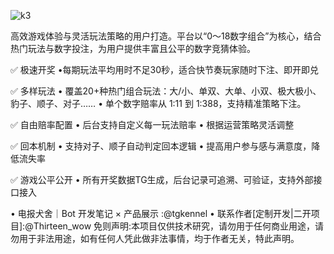 
![k3](https://github.com/user-attachments/assets/fc41d49d-89ee-4ba6-bd70-bb65414c5591)

高效游戏体验与灵活玩法策略的用户打造。平台以“0～18数字组合”为核心，结合热门玩法与数字投注，为用户提供丰富且公平的数字竞猜体验。

✅ 极速开奖
•每期玩法平均用时不足30秒，适合快节奏玩家随时下注、即开即兑

✅ 多样玩法
• 覆盖20+种热门组合玩法：大/小、单双、大单、小双、极大极小、豹子、顺子、对子……
• 单个数字赔率从 1:11 到 1:388，支持精准策略下注。

✅ 自由赔率配置
• 后台支持自定义每一玩法赔率
• 根据运营策略灵活调整

✅ 回本机制
• 支持对子、顺子自动判定回本逻辑
• 提高用户参与感与满意度，降低流失率

✅ 游戏公平公开
• 所有开奖数据TG生成，后台记录可追溯、可验证，支持外部接口接入

• 电报犬舍｜Bot 开发笔记 × 产品展示 :@tgkennel
• 联系作者[定制开发|二开项目]:@Thirteen_wow
免则声明:本项目仅供技术研究，请勿用于任何商业用途，请勿用于非法用途，如有任何人凭此做非法事情，均于作者无关，特此声明。
